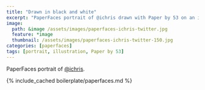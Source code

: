 ```yaml
---
title: "Drawn in black and white"
excerpt: "PaperFaces portrait of @ichris drawn with Paper by 53 on an iPad."
image: 
  path: &image /assets/images/paperfaces-ichris-twitter.jpg 
  feature: *image
  thumbnail: /assets/images/paperfaces-ichris-twitter-150.jpg
categories: [paperfaces]
tags: [portrait, illustration, Paper by 53]
---
```


PaperFaces portrait of [@ichris](https://twitter.com/ichris).

{% include_cached boilerplate/paperfaces.md %}
